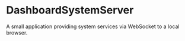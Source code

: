 # DashboardSystemServer
A small application providing system services via WebSocket to a local browser.
